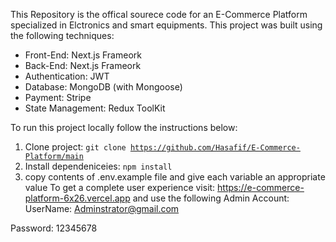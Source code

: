This Repository is the offical sourece code for an E-Commerce Platform specialized in Elctronics and smart equipments. This project was built using the following techniques:
- Front-End: Next.js Frameork
- Back-End: Next.js Frameork
- Authentication: JWT
- Database: MongoDB (with Mongoose)
- Payment: Stripe
- State Management: Redux ToolKit

To run this project locally follow the instructions below:
1. Clone project:
   <code>git clone https://github.com/Hasafif/E-Commerce-Platform/main</code>
2. Install dependeniceies:
   <code>npm install</code>
3. copy contents of .env.example file and give each variable an appropriate value
To get a complete user experience visit: https://e-commerce-platform-6x26.vercel.app
and use the following Admin Account:
UserName: Adminstrator@gmail.com

Password: 12345678

   




  

